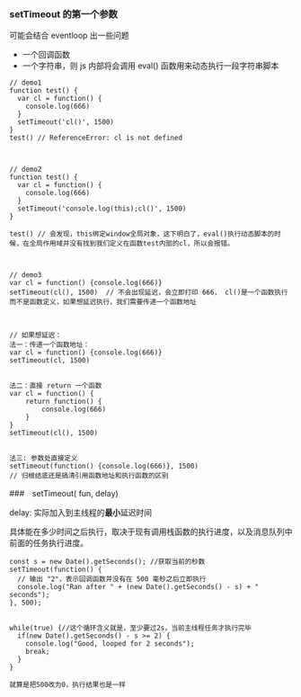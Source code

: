 ### setTimeout 的第一个参数

可能会结合 eventloop 出一些问题

- 一个回调函数
- 一个字符串，则 js 内部将会调用 eval() 函数用来动态执行一段字符串脚本

```JS
// demo1
function test() {
  var cl = function() {
    console.log(666)
  }
  setTimeout('cl()', 1500)
}
test() // ReferenceError: cl is not defined



// demo2
function test() {
  var cl = function() {
    console.log(666)
  }
  setTimeout('console.log(this);cl()', 1500)
}

test() // 会发现，this绑定window全局对象，这下明白了，eval()执行动态脚本的时候，在全局作用域并没有找到我们定义在函数test内部的cl，所以会报错。



// demo3
var cl = function() {console.log(666)}
setTimeout(cl(), 1500)  // 不会出现延迟，会立即打印 666， cl()是一个函数执行而不是函数定义，如果想延迟执行，我们需要传递一个函数地址



// 如果想延迟：
法一：传递一个函数地址：
var cl = function() {console.log(666)}
setTimeout(cl, 1500)


法二：直接 return 一个函数
var cl = function() {
    return function() {
        console.log(666)
    }
}
setTimeout(cl(), 1500)


法三: 参数处直接定义
setTimeout(function() {console.log(666)}, 1500)
// 归根结底还是搞清引用函数地址和执行函数的区别
```





###　setTimeout( fun, delay)

delay:  实际加入到主线程的**最小**延迟时间

具体能在多少时间之后执行，取决于现有调用栈函数的执行进度，以及消息队列中前面的任务执行进度。

```JS
const s = new Date().getSeconds(); //获取当前的秒数
setTimeout(function() {
  // 输出 "2"，表示回调函数并没有在 500 毫秒之后立即执行
  console.log("Ran after " + (new Date().getSeconds() - s) + " seconds");
}, 500);


while(true) {//这个循环含义就是，至少要过2s，当前主线程任务才执行完毕
  if(new Date().getSeconds() - s >= 2) { 
    console.log("Good, looped for 2 seconds");
    break;
  }
}

就算是把500改为0，执行结果也是一样
```

